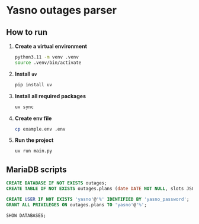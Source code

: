 # Yasno outages parser

## How to run

1. **Create a virtual environment**
   ```bash
   python3.11 -m venv .venv
   source .venv/bin/activate 
   ```

1. **Install `uv`**
   ```bash
   pip install uv
   ```

1. **Install all required packages**
   ```bash
   uv sync
   ```

1. **Create env file**
   ```bash
   cp example.env .env
   ```
1. **Run the project**
   ```bash
   uv run main.py
   ```

## MariaDB scripts
```sql
CREATE DATABASE IF NOT EXISTS outages;
CREATE TABLE IF NOT EXISTS outages.plans (date DATE NOT NULL, slots JSON, updated_on DATETIME, PRIMARY KEY (date));

CREATE USER IF NOT EXISTS 'yasno'@'%' IDENTIFIED BY 'yasno_password';
GRANT ALL PRIVILEGES ON outages.plans TO 'yasno'@'%';

SHOW DATABASES;

```

